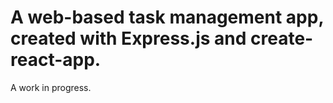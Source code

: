 # A web-based task management app, created with Express.js and create-react-app.

A work in progress.